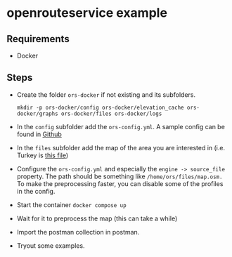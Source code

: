 # openrouteservice example

## Requirements

- Docker

## Steps

- Create the folder `ors-docker` if not existing and its subfolders.

  ```
  mkdir -p ors-docker/config ors-docker/elevation_cache ors-docker/graphs ors-docker/files ors-docker/logs
  ```

- In the `config` subfolder add the `ors-config.yml`. A sample config can be found in [Github](https://github.com/GIScience/openrouteservice/blob/main/ors-config.yml)
- In the `files` subfolder add the map of the area you are interested in (i.e. Turkey is [this file](https://download.geofabrik.de/europe/turkey-latest.osm.pbf))
- Configure the `ors-config.yml` and especially the `engine -> source_file` property. The path should be something like `/home/ors/files/map.osm.` To make the preprocessing faster, you can disable some of the profiles in the config.
- Start the container `docker compose up`
- Wait for it to preprocess the map (this can take a while)
- Import the postman collection in postman.
- Tryout some examples.
